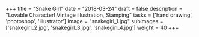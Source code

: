 +++
title = "Snake Girl"
date = "2018-03-24"
draft = false
description = "Lovable Character! Vintage illustration, Stamping"
tasks = ['hand drawing', 'photoshop', 'illustrator']
image = "snakegirl_1.jpg"
subimages = ['snakegirl_2.jpg', 'snakegirl_3.jpg', 'snakegirl_4.jpg']
weight = 40
+++
